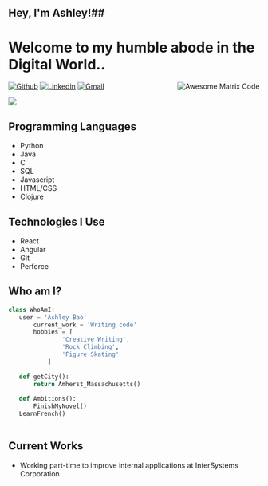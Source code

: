 ## Hey, I'm Ashley!##

<h1>Welcome to my humble abode in the Digital World..</h1> 

<img src = 'https://github.com/MarikIshtar007/MarikIshtar007/blob/master/images/matrix.gif' alt = 'Awesome Matrix Code' align='right'/>

[![Github](https://img.shields.io/badge/-Github-000?style=flat&logo=Github&logoColor=white)](https://github.com/ashleybao)
[![Linkedin](https://img.shields.io/badge/-LinkedIn-blue?style=flat&logo=Linkedin&logoColor=white)](https://www.linkedin.com/in/ashley-bao-32a2ab208/)
[![Gmail](https://img.shields.io/badge/-Gmail-c14438?style=flat&logo=Gmail&logoColor=white)](mailto:abao26@amherst.edu)

<img src = "https://github-readme-stats.vercel.app/api/top-langs/?username=ashleybao&layout=compact">


## Programming Languages
* Python
* Java
* C
* SQL
* Javascript
* HTML/CSS
* Clojure
 
 ## Technologies I Use
* React
* Angular
* Git
* Perforce
 
 ## Who am I?
 ```python
 class WhoAmI:
 	user = 'Ashley Bao'
		current_work = 'Writing code'
		hobbies = [
				'Creative Writing',
				'Rock Climbing',
				'Figure Skating'
			]
	
	def getCity():
		return Amherst_Massachusetts()
	
	def Ambitions():
		FinishMyNovel()
    LearnFrench()
	
 ```
 
## Current Works
 * Working part-time to improve internal applications at InterSystems Corporation


 
 
<!--
**ashleybao/ashleybao** is a ✨ _special_ ✨ repository because its `README.md` (this file) appears on your GitHub profile.
## Other Stuff
  - :octocat: [My Resume](https://drive.google.com/file/d/1tFL1gHFPw3MXzfW98oQEFjs2jQSGiVjw/view?usp=share_link)
Here are some ideas to get you started:

- 🔭 I’m currently working on ...
- 🌱 I’m currently learning ...
- 👯 I’m looking to collaborate on ...
- 🤔 I’m looking for help with ...
- 💬 Ask me about ...
- 📫 How to reach me: ...
- 😄 Pronouns: ...
- ⚡ Fun fact: ...
-->
